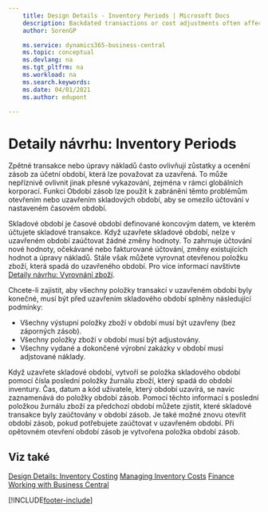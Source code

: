 ```yaml
---
    title: Design Details - Inventory Periods | Microsoft Docs
    description: Backdated transactions or cost adjustments often affect balances and stock valuations for accounting periods that may be considered closed. This can have adverse effects on accurate reporting, especially within global corporations. The Inventory Periods feature can be used to avoid such problems by opening or closing inventory periods to limit posting in a set period of time.
    author: SorenGP

    ms.service: dynamics365-business-central
    ms.topic: conceptual
    ms.devlang: na
    ms.tgt_pltfrm: na
    ms.workload: na
    ms.search.keywords:
    ms.date: 04/01/2021
    ms.author: edupont

---
```

# Detaily návrhu: Inventory Periods
Zpětné transakce nebo úpravy nákladů často ovlivňují zůstatky a ocenění zásob za účetní období, která lze považovat za uzavřená. To může nepříznivě ovlivnit jinak přesné vykazování, zejména v rámci globálních korporací. Funkci Období zásob lze použít k zabránění těmto problémům otevřením nebo uzavřením skladových období, aby se omezilo účtování v nastaveném časovém období.

Skladové období je časové období definované koncovým datem, ve kterém účtujete skladové transakce. Když uzavřete skladové období, nelze v uzavřeném období zaúčtovat žádné změny hodnoty. To zahrnuje účtování nové hodnoty, očekávané nebo fakturované účtování, změny existujících hodnot a úpravy nákladů. Stále však můžete vyrovnat otevřenou položku zboží, která spadá do uzavřeného období. Pro více informací navštivte [Detaily návrhu: Vyrovnání zboží](design-details-item-application.md).

Chcete-li zajistit, aby všechny položky transakcí v uzavřeném období byly konečné, musí být před uzavřením skladového období splněny následující podmínky:

- Všechny výstupní položky zboží v období musí být uzavřeny (bez záporných zásob).
- Všechny položky zboží v období musí být adjustovány.
- Všechny vydané a dokončené výrobní zakázky v období musí adjstované náklady.

Když uzavřete skladové období, vytvoří se položka skladového období pomocí čísla poslední položky žurnálu zboží, který spadá do období inventury. Čas, datum a kód uživatele, který období uzavírá, se navíc zaznamenává do položky období zásob. Pomocí těchto informací s poslední položkou žurnálu zboží za předchozí období můžete zjistit, které skladové transakce byly zaúčtovány v období zásob. Je také možné znovu otevřít období zásob, pokud potřebujete zaúčtovat v uzavřeném období. Při opětovném otevření období zásob je vytvořena položka období zásob.

## Viz také
[Design Details: Inventory Costing](design-details-inventory-costing.md)
[Managing Inventory Costs](finance-manage-inventory-costs.md)
[Finance](finance.md)  
[Working with Business Central](ui-work-product.md)


[!INCLUDE[footer-include](includes/footer-banner.md)]